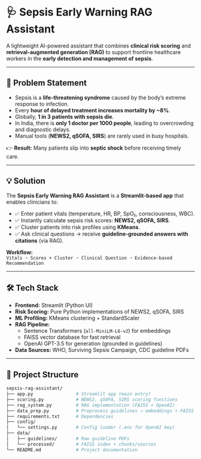 # 🩺 Sepsis Early Warning RAG Assistant

A lightweight AI-powered assistant that combines **clinical risk scoring** and **retrieval-augmented generation (RAG)** to support frontline healthcare workers in the **early detection and management of sepsis**.

---

## 🚨 Problem Statement

- Sepsis is a **life-threatening syndrome** caused by the body’s extreme response to infection.  
- Every **hour of delayed treatment increases mortality by ~8%**.  
- Globally, **1 in 3 patients with sepsis die**.  
- In India, there is **only 1 doctor per 1000 people**, leading to overcrowding and diagnostic delays.  
- Manual tools (**NEWS2, qSOFA, SIRS**) are rarely used in busy hospitals.  

👉 **Result:** Many patients slip into **septic shock** before receiving timely care.

---

## 💡 Solution

The **Sepsis Early Warning RAG Assistant** is a **Streamlit-based app** that enables clinicians to:

- ✅ Enter patient vitals (temperature, HR, BP, SpO₂, consciousness, WBC).  
- ✅ Instantly calculate sepsis risk scores: **NEWS2, qSOFA, SIRS**.  
- ✅ Cluster patients into risk profiles using **KMeans**.  
- ✅ Ask clinical questions → receive **guideline-grounded answers with citations** (via RAG).  

**Workflow:**  
`Vitals ➝ Scores + Cluster ➝ Clinical Question ➝ Evidence-based Recommendation`

---

## 🛠 Tech Stack

- **Frontend:** Streamlit (Python UI)  
- **Risk Scoring:** Pure Python implementations of NEWS2, qSOFA, SIRS  
- **ML Profiling:** KMeans clustering + StandardScaler  
- **RAG Pipeline:**  
  - Sentence Transformers (`all-MiniLM-L6-v2`) for embeddings  
  - FAISS vector database for fast retrieval  
  - OpenAI GPT-3.5 for generation (grounded in guidelines)  
- **Data Sources:** WHO, Surviving Sepsis Campaign, CDC guideline PDFs  

---

## 📂 Project Structure

```bash
sepsis-rag-assistant/
├── app.py                # Streamlit app (main entry)
├── scoring.py            # NEWS2, qSOFA, SIRS scoring functions
├── rag_system.py         # RAG implementation (FAISS + OpenAI)
├── data_prep.py          # Preprocess guidelines → embeddings + FAISS
├── requirements.txt      # Dependencies
├── config/
│   └── settings.py       # Config loader (.env for OpenAI key)
├── data/
│   ├── guidelines/       # Raw guideline PDFs
│   └── processed/        # FAISS index + chunks/sources
└── README.md             # Project documentation
